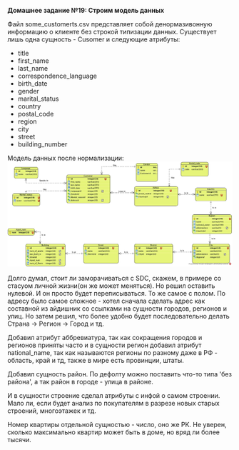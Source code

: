 **Домашнее задание №19: Строим модель данных**

Файл some_customerts.csv представляет собой денормазивонную информацию о клиенте без строкой типизации данных. Существует лишь одна сущность - Cusomer и следующие атрибуты:

- title
- first_name
- last_name
- correspondence_language
- birth_date
- gender
- marital_status
- country
- postal_code
- region
- city
- street
- building_number

Модель данных после нормализации:
![](customer.jpg)

Долго думал, стоит ли заморачиваться с SDC, скажем, в примере со стасуом личной жизни(он же может меняться). Но решил оставить нулевой. И он просто будет переписываться. То же самое с полом.
По адресу было самое сложное - хотел сначала сделать адрес как составной из айдишник со ссылками на сущности городов, регионов и улиц. Но затем решил, что более удобно будет последовательно делать Страна -> Регион -> Город и тд.

Добавил атрибут аббревиатура, так как сокращения городов и регионов приняты часто и в сущности регион добавил атрибут national_name, так как называются регионы по разному даже в РФ - область, край и тд, также в мире есть провинции, штаты. 

Добавил сущность район. По дефолту можно поставить что-то типа 'без района', а так район в городе - улица в районе. 

И в сущности строение сделал атрибуты с инфой о самом строении. Мало ли, если будет анализ по покупателям в разрезе новых старых строений, многоэтажек и тд.

Номер квартиры отдельной сущностью - число, оно же PK. Не уверен, сколько максимально квартир может быть в доме, но вряд ли более тысячи.

